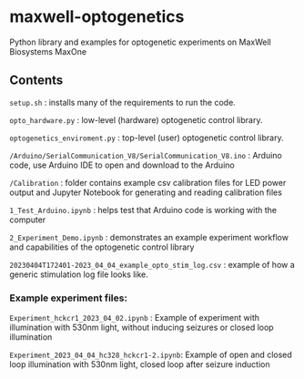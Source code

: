 # maxwell-optogenetics
Python library and examples for optogenetic experiments on MaxWell Biosystems MaxOne


## Contents

`setup.sh` : installs many of the requirements to run the code.

`opto_hardware.py` : low-level (hardware) optogenetic control library.

`optogenetics_enviroment.py` : top-level (user) optogenetic control library.

`/Arduino/SerialCommunication_V8/SerialCommunication_V8.ino` : Arduino code, use Arduino IDE to open and download to the Arduino

`/Calibration` : folder contains example csv calibration files for LED power output and Jupyter Notebook for generating and reading calibration files 

`1_Test_Arduino.ipynb` : helps test that Arduino code is working with the computer

`2_Experiment_Demo.ipynb` : demonstrates an example experiment workflow and capabilities of the optogenetic control library

`20230404T172401-2023_04_04_example_opto_stim_log.csv` : example of how a generic stimulation log file looks like.


### Example experiment files: 

`Experiment_hckcr1_2023_04_02.ipynb` :
Example of experiment with illumination with 530nm light, without inducing seizures or closed loop illumination

`Experiment_2023_04_04_hc328_hckcr1-2.ipynb`:
Example of open and closed loop illumination with 530nm light, closed loop after seizure induction




